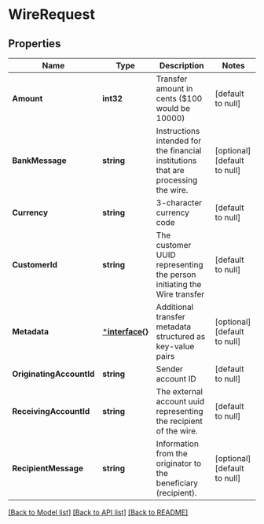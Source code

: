 # WireRequest

## Properties
Name | Type | Description | Notes
------------ | ------------- | ------------- | -------------
**Amount** | **int32** | Transfer amount in cents ($100 would be 10000) | [default to null]
**BankMessage** | **string** | Instructions intended for the financial institutions that are processing the wire. | [optional] [default to null]
**Currency** | **string** | 3-character currency code | [default to null]
**CustomerId** | **string** | The customer UUID representing the person initiating the Wire transfer | [default to null]
**Metadata** | [***interface{}**](interface{}.md) | Additional transfer metadata structured as key-value pairs | [optional] [default to null]
**OriginatingAccountId** | **string** | Sender account ID | [default to null]
**ReceivingAccountId** | **string** | The external account uuid representing the recipient of the wire. | [default to null]
**RecipientMessage** | **string** | Information from the originator to the beneficiary (recipient). | [optional] [default to null]

[[Back to Model list]](../README.md#documentation-for-models) [[Back to API list]](../README.md#documentation-for-api-endpoints) [[Back to README]](../README.md)

